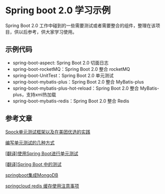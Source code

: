 # Spring boot 2.0 学习示例


Spring Boot 2.0 工作中碰到的一些需要测试或者需要整合的组件，整理在该项目，供以后参考，供大家学习使用。

 
## 示例代码

- spring-boot-aspect: Spring Boot 2.0 切面日志
- spring-boot-rocketMQ：Spring Boot 2.0 整合 rocketMQ
- spring-boot-UnitTest：Spring Boot 2.0 单元测试
- spring-boot-mybatis-plus：Spring Boot 2.0 整合 MyBatis-plus
- spring-boot-mybatis-plus-hot-reload：Spring Boot 2.0 整合 MyBatis-plus，支持xml热加载
- spring-boot-mybatis-redis：Spring Boot 2.0 整合 Redis

## 参考文章

[Spock单元测试框架以及在美团优选的实践](https://mp.weixin.qq.com/s/7z_C_5bwL10kGiAIwwJ9Ew)

[编写单元测试的几种方式](https://mp.weixin.qq.com/s/ZzDV8q31ViZzM9fG_tonww)

[[翻译]使用Spring Boot进行单元测试](https://mp.weixin.qq.com/s/AP5eHf-r1ikjw1Z_C3vkbw)

[[翻译]Spring Boot 中的测试](https://mp.weixin.qq.com/s/Ii2yhCZj5rhLQokpau3a3Q)

[springboot集成MongoDB](https://blog.csdn.net/Prepared/article/details/103777965?spm=1001.2014.3001.5502)

[springcloud redis 缓存使用注意事项](https://blog.csdn.net/Prepared/article/details/82699100?spm=1001.2014.3001.5502)